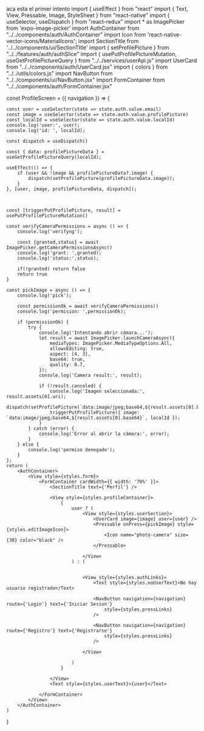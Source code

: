aca esta el primer intento 
import { useEffect } from "react"
import { Text, View, Pressable, Image, StyleSheet } from "react-native"
import { useSelector, useDispatch } from "react-redux"
import * as ImagePicker from 'expo-image-picker'
import AuthContainer from "../../components/auth/AuthContainer"
import Icon from 'react-native-vector-icons/MaterialIcons';
import SectionTitle from '../../components/ui/SectionTItle'
import { setProfilePicture } from "../../features/auth/authSlice"
import { usePutProfilePictureMutation, useGetProfilePictureQuery } from "../../services/userApi.js"
import UserCard from "../../components/auth/UserCard.jsx"
import { colors } from "../../utils/colors.js"
import NavButton from "../../components/ui/NavButton.jsx"
import FormContainer from "../../components/auth/FormContainer.jsx"


const ProfileScreen = ({ navigation }) => {

    const user = useSelector(state => state.auth.value.email)
    const image = useSelector(state => state.auth.value.profilePicture)
    const localId = useSelector(state => state.auth.value.localId)
    console.log('user:', user);
    console.log('id: ', localId);

    const dispatch = useDispatch()

    const { data: profilePictureData } = useGetProfilePictureQuery(localId);

    useEffect(() => {
        if (user && !image && profilePictureData?.image) {
            dispatch(setProfilePicture(profilePictureData.image));
        }
    }, [user, image, profilePictureData, dispatch]);



    const [triggerPutProfilePicture, result] = usePutProfilePictureMutation()

    const verifyCameraPermissions = async () => {
        console.log('verifyng');
        
        const {granted,status} = await ImagePicker.getCameraPermissionsAsync()
        console.log('grant: ',granted);
        console.log('status:',status);
        
        if(!granted) return false
        return true
    }

    const pickImage = async () => {
        console.log('pick');
        
        const permissionOk = await verifyCameraPermissions()
        console.log('permision: ',permissionOk);
        
        if (permissionOk) {
            try {
                console.log('Intentando abrir cámara...');
                let result = await ImagePicker.launchCameraAsync({
                    mediaTypes: ImagePicker.MediaTypeOptions.All,
                    allowsEditing: true,
                    aspect: [4, 3],
                    base64: true,
                    quality: 0.7,
                });
                console.log('Camera result:', result);
    
                if (!result.canceled) {
                    console.log('Imagen seleccionada:', result.assets[0].uri);
                    dispatch(setProfilePicture(`data:image/jpeg;base64,${result.assets[0].base64}`));
                    triggerPutProfilePicture({ image: `data:image/jpeg;base64,${result.assets[0].base64}`, localId });
                }
            } catch (error) {
                console.log('Error al abrir la cámara:', error);
            }
        } else {
            console.log('permiso denegado');
        }
    };
    return (
        <AuthContainer>
            <View style={styles.form}>
                <FormContainer cardWidth={{ width: '70%' }}>
                    <SectionTitle text={'Perfil'} />

                    <View style={styles.profileContainer}>
                        {
                            user ? (
                                <View style={styles.userSection}>
                                    <UserCard image={image} user={user} />
                                    <Pressable onPress={pickImage} style={styles.editImageIcon}>
                                        <Icon name="photo-camera" size={30} color="black" />
                                    </Pressable>

                                </View>
                            ) : (


                                <View style={styles.authLinks}>
                                    <Text style={styles.noUserText}>No hay usuario registrado</Text>

                                    <NavButton navigation={navigation} route={'Login'} text={'Iniciar Sesion'}
                                        style={styles.pressLinks}
                                    />

                                    <NavButton navigation={navigation} route={'Registro'} text={'Registrarse'}
                                        style={styles.pressLinks}
                                    />

                                </View>

                            )
                        }

                    </View>
                    <Text style={styles.userText}>{user}</Text>

                </FormContainer>
            </View>
        </AuthContainer>
    )
}
